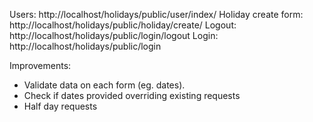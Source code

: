 Users: http://localhost/holidays/public/user/index/
Holiday create form: http://localhost/holidays/public/holiday/create/
Logout: http://localhost/holidays/public/login/logout
Login: http://localhost/holidays/public/login




Improvements: 
- Validate data on each form (eg. dates).
- Check if dates provided overriding existing requests
- Half day requests
